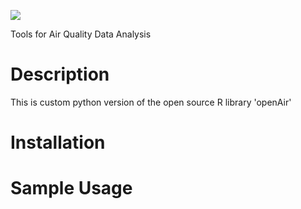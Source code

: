 ![](logo.png)

Tools for Air Quality Data Analysis 


Description
===========

This is custom python version of the open source R library 'openAir'


# Installation


# Sample Usage
